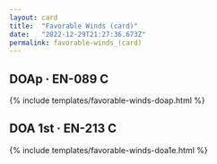 ```yaml
---
layout: card
title:  "Favorable Winds (card)"
date:   "2022-12-29T21:27:36.673Z"
permalink: favorable-winds_(card)
---
```


## DOAp &middot; EN-089 C

{% include templates/favorable-winds-doap.html %}


## DOA 1st &middot; EN-213 C

{% include templates/favorable-winds-doa1e.html %}

